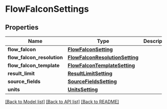 # FlowFalconSettings

## Properties
Name | Type | Description | Notes
------------ | ------------- | ------------- | -------------
**flow_falcon** | [**FlowFalconSetting**](FlowFalconSetting.md) |  | 
**flow_falcon_resolution** | [**FlowFalconResolutionSetting**](FlowFalconResolutionSetting.md) |  | 
**flow_falcon_template** | [**FlowFalconTemplateSetting**](FlowFalconTemplateSetting.md) |  | 
**result_limit** | [**ResultLimitSetting**](ResultLimitSetting.md) |  | [optional] 
**source_fields** | [**SourceFieldsSetting**](SourceFieldsSetting.md) |  | [optional] 
**units** | [**UnitsSetting**](UnitsSetting.md) |  | [optional] 

[[Back to Model list]](../README.md#documentation-for-models) [[Back to API list]](../README.md#documentation-for-api-endpoints) [[Back to README]](../README.md)

